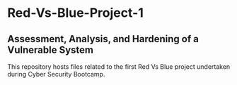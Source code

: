 # Red-Vs-Blue-Project-1
## Assessment, Analysis, and Hardening of a Vulnerable System
This repository hosts files related to the first Red Vs Blue project undertaken during Cyber Security Bootcamp.
